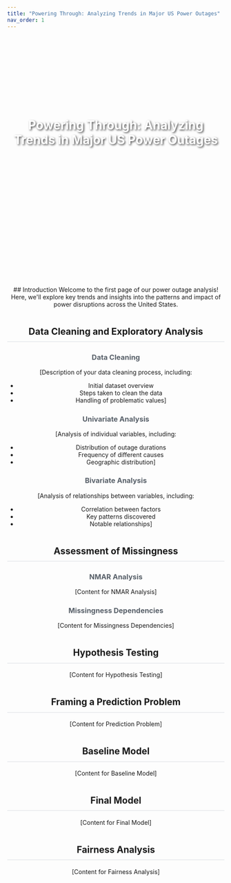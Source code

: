 ```yaml
---
title: "Powering Through: Analyzing Trends in Major US Power Outages"
nav_order: 1
---
```

<style>
  .background-image {
    background-image: url("https://img-s-msn-com.akamaized.net/tenant/amp/entityid/AA1ocY7c.img?w=768&h=512&m=6");
    background-size: cover;
    background-position: center;
    height: 400px;
    text-align: center;
    color: white;
    padding-top: 150px;
    margin-bottom: 2em;
  }
  
  .background-image h1 {
    text-shadow: 2px 2px 4px rgba(0,0,0,0.7);
  }

  h2 {
    margin-top: 2em;
    padding-bottom: 0.5em;
    border-bottom: 2px solid #eaecef;
    text-align: center;  /* Center h2 headings */
  }

  h3 {
    margin-top: 1.5em;
    color: #586069;
    text-align: center;  /* Center h3 headings */
  }

  /* Center the title if it appears outside the background-image div */
  .title {
    text-align: center;
  }

  /* Optionally center the content under each heading */
  .content-section {
    text-align: center;
  }
</style>

<div class="background-image">
  <h1>Powering Through: Analyzing Trends in Major US Power Outages</h1>
</div>

<div class="content-section">
## Introduction
Welcome to the first page of our power outage analysis! Here, we'll explore key trends and insights into the patterns and impact of power disruptions across the United States.

## Data Cleaning and Exploratory Analysis
### Data Cleaning
[Description of your data cleaning process, including:
- Initial dataset overview
- Steps taken to clean the data
- Handling of problematic values]

### Univariate Analysis
[Analysis of individual variables, including:
- Distribution of outage durations
- Frequency of different causes
- Geographic distribution]

### Bivariate Analysis
[Analysis of relationships between variables, including:
- Correlation between factors
- Key patterns discovered
- Notable relationships]

## Assessment of Missingness
### NMAR Analysis
[Content for NMAR Analysis]

### Missingness Dependencies
[Content for Missingness Dependencies]

## Hypothesis Testing
[Content for Hypothesis Testing]

## Framing a Prediction Problem
[Content for Prediction Problem]

## Baseline Model
[Content for Baseline Model]

## Final Model
[Content for Final Model]

## Fairness Analysis
[Content for Fairness Analysis]
</div>
